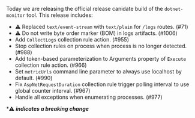 Today we are releasing the official release canidate build of the `dotnet-monitor` tool. This release includes:

- ⚠️ Replaced `text/event-stream` with `text/plain` for `/logs` routes. (#71)
- ⚠️ Do not write byte order marker (BOM) in logs artifacts. (#1006)
- Add `CollectLogs` collection rule action. (#955)
- Stop collection rules on process when process is no longer detected. (#988)
- Add token-based parameterization to Arguments property of `Execute` collection rule action. (#966)
- Set `metricUrls` command line parameter to always use localhost by default. (#990)
- Fix `AspNetRequestDuration` collection rule trigger polling interval to use global counter interval. (#967)
- Handle all exceptions when enumerating processes. (#977)

\*⚠️ **_indicates a breaking change_**
